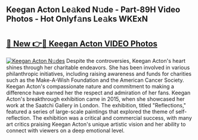## Keegan Acton Le𝚊ked N𝚞de - Part-89H Video Photos - Hot Onlyf𝚊ns Le𝚊ks WKExN

# <h2><a href="http://ac50736.deff.icu/?id=Keegan+Acton">🔗 New 👉🔴 Keegan Acton VIDEO Photos</a></h2>

[![Keegan Acton N𝚞des](https://i.imgur.com/rIISA9y.gif)](http://ac50736.deff.icu/?id=Keegan+Acton)
Despite the controversies, Keegan Acton's heart shines through her charitable endeavors. She has been involved in various philanthropic initiatives, including raising awareness and funds for charities such as the Make-A-Wish Foundation and the American Cancer Society. Keegan Acton's compassionate nature and commitment to making a difference have earned her the respect and admiration of her fans. Keegan Acton's breakthrough exhibition came in 2015, when she showcased her work at the Saatchi Gallery in London. The exhibition, titled "Reflections," featured a series of large-scale paintings that explored the theme of self-reflection. The exhibition was a critical and commercial success, with many art critics praising Keegan Acton's unique artistic vision and her ability to connect with viewers on a deep emotional level.
